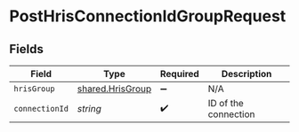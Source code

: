 # PostHrisConnectionIdGroupRequest


## Fields

| Field                                                | Type                                                 | Required                                             | Description                                          |
| ---------------------------------------------------- | ---------------------------------------------------- | ---------------------------------------------------- | ---------------------------------------------------- |
| `hrisGroup`                                          | [shared.HrisGroup](../../models/shared/hrisgroup.md) | :heavy_minus_sign:                                   | N/A                                                  |
| `connectionId`                                       | *string*                                             | :heavy_check_mark:                                   | ID of the connection                                 |
